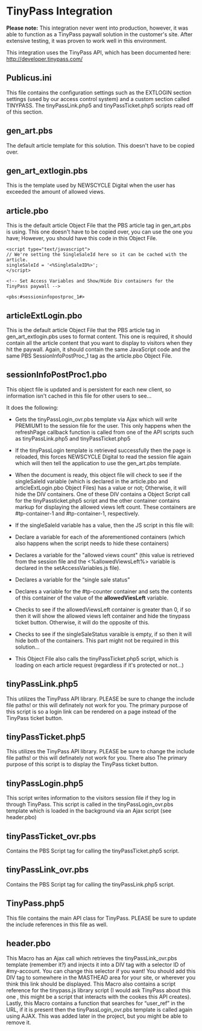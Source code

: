 # TinyPass Integration

**Please note:** This integration never went into production, however, it was able to function as a TinyPass paywall solution in the customer's site. After extensive testing, it was proven to work well in this environment. 

This integration uses the TinyPass API, which has been documented here: http://developer.tinypass.com/

## Publicus.ini 

This file contains the configuration settings such as the EXTLOGIN section settings (used by our access control system) and a custom section called TINYPASS. The tinyPassLink.php5 and tinyPassTicket.php5 scripts read off of this section.

## gen_art.pbs

The default article template for this solution. This doesn't have to be copied over.

## gen_art_extlogin.pbs

This is the template used by NEWSCYCLE Digital when the user has exceeded the amount of allowed views. 

## article.pbo 

This is the default article Object File that the PBS article tag in gen_art.pbs is using. This one doesn't have to be copied over, you can use the one you have; However, you should have this code in this Object File. 

    <script type="text/javascript">
    // We're setting the SingleSaleId here so it can be cached with the article.
    singleSaleId = '<%SingleSaleID%>';
    </script>

    <!-- Set Access Variables and Show/Hide Div containers for the TinyPass paywall -->

    <pbs:#sessioninfopostproc_1#>	

## articleExtLogin.pbo 

This is the default article Object File that the PBS article tag in gen_art_extlogin.pbs uses to format content. This one is required, it should contain all the article content that you want to display to visitors when they hit the paywall. Again, it should contain the same JavaScript code and the same PBS SessionInfoPostProc_1 tag as the article.pbo Object File. 

## sessionInfoPostProc1.pbo

This object file is updated and is persistent for each new client, so information isn't cached in this file for other users to see... 

It does the following: 


* Gets the tinyPassLogin_ovr.pbs template via Ajax which will write PREMIUM1 to the session file for the user.  This only happens when the refreshPage callback function is called from one of the API scripts such as tinyPassLink.php5 and tinyPassTicket.php5

* If the tinyPassLogin template is retrieved successfully then the page is reloaded, this forces NEWSCYCLE Digital to read the session file again which will then tell the application to use the gen_art.pbs template. 

* When the document is ready, this object file will check to see if the singleSaleId variable (which is declared in the article.pbo and articleExtLogin.pbo Object Files) has a value or not; Otherwise, it will hide the DIV containers. One of these DIV contains a Object Script call for the tinyPassticket.php5 script and the other container contains markup for displaying the allowed views left count. These containers are #tp-container-1 and #tp-container-1, respectively. 

* If the singleSaleId variable has a value, then the JS script in this file will:

- Declare a variable for each of the aforementioned containers (which also happens when the script needs to hide these containers)

- Declares a variable for the "allowed views count" (this value is retrieved from the session file and the <%allowedViewsLeft%> variable is declared in the setAccessVariables.js file).
- Declares a variable for the “single sale status” 
- Declares a variable for the #tp-counter container and sets the contents of this container of the value of the **allowedViesLeft** variable.
- Checks to see if the allowedViewsLeft container is greater than 0, if so then it will show the allowed views left container and hide the tinypass ticket button. Otherwise, it will do the opposite of this. 
- Checks to see if the singleSaleStatus varaible is empty, if so then it will hide both of the containers. This part might not be required in this solution... 

* This Object File also calls the tinyPassTicket.php5 script, which is loading on each article request (regardless if it's protected or not...)

## tinyPassLink.php5

This utilizes the TinyPass API library. PLEASE be sure to change the include file paths! or this will definately not work for you. The primary purpose of this script is so a login link can be rendered on a page instead of the TinyPass ticket button. 

## tinyPassTicket.php5 

This utilizes the TinyPass API library. PLEASE be sure to change the include file paths! or this will definately not work for you. There also The primary purpose of this script is to display the TinyPass ticket button. 

## tinyPassLogin.php5 

This script writes information to the visitors session file if they log in through TinyPass. This script is called in the tinyPassLogin_ovr.pbs template which is loaded in the background via an Ajax script (see header.pbo) 

## tinyPassTicket_ovr.pbs 

Contains the PBS Script tag for calling the tinyPassTicket.php5 script. 

## tinyPassLink_ovr.pbs 

Contains the PBS Script tag for calling the tinyPassLink.php5 script. 

## TinyPass.php5

This file contains the main API class for TinyPass. PLEASE be sure to update the include references in this file as well. 

## header.pbo 

This Macro has an Ajax call which retrieves the tinyPassLink_ovr.pbs template (remember it?) and injects it into a DIV tag with a selector ID of #my-account. You can change this selector if you want! You should add this DIV tag to somewhere in the MASTHEAD area for your site, or wherever you think this link should be displayed.  This Macro also contains a script reference for the tinypass.js library script (I would ask TinyPass about this one , this might be a script that interacts with the cookes this API creates). Lastly, this Macro contains a function that searches for “user_ref” in the URL, if it is present then the tinyPassLogin_ovr.pbs template is called again using AJAX. This was added later in the project, but you might be able to remove it. 




